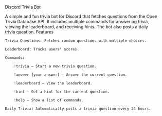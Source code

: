 Discord Trivia Bot

A simple and fun trivia bot for Discord that fetches questions from the Open Trivia Database API. It includes multiple commands for answering trivia, viewing the leaderboard, and receiving hints. The bot also posts a daily trivia question.
Features

    Trivia Questions: Fetches random questions with multiple choices.

    Leaderboard: Tracks users' scores.

    Commands:

        !trivia – Start a new trivia question.

        !answer [your answer] – Answer the current question.

        !leaderboard – View the leaderboard.

        !hint – Get a hint for the current question.

        !help – Show a list of commands.

    Daily Trivia: Automatically posts a trivia question every 24 hours.
